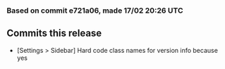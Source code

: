 ### Based on commit e721a06, made 17/02 20:26 UTC
## Commits this release
  - [Settings > Sidebar] Hard code class names for version info because yes